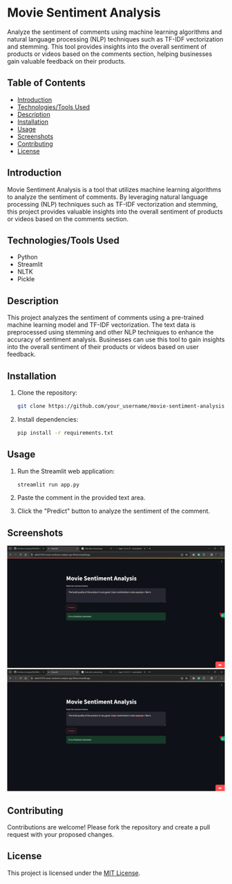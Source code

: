 # Movie Sentiment Analysis

Analyze the sentiment of comments using machine learning algorithms and natural language processing (NLP) techniques such as TF-IDF vectorization and stemming. This tool provides insights into the overall sentiment of products or videos based on the comments section, helping businesses gain valuable feedback on their products.

## Table of Contents

- [Introduction](#introduction)
- [Technologies/Tools Used](#technologies-tools-used)
- [Description](#description)
- [Installation](#installation)
- [Usage](#usage)
- [Screenshots](#screenshots)
- [Contributing](#contributing)
- [License](#license)

## Introduction

Movie Sentiment Analysis is a tool that utilizes machine learning algorithms to analyze the sentiment of comments. By leveraging natural language processing (NLP) techniques such as TF-IDF vectorization and stemming, this project provides valuable insights into the overall sentiment of products or videos based on the comments section.

## Technologies/Tools Used

- Python
- Streamlit
- NLTK
- Pickle

## Description

This project analyzes the sentiment of comments using a pre-trained machine learning model and TF-IDF vectorization. The text data is preprocessed using stemming and other NLP techniques to enhance the accuracy of sentiment analysis. Businesses can use this tool to gain insights into the overall sentiment of their products or videos based on user feedback.

## Installation

1. Clone the repository:

    ```bash
    git clone https://github.com/your_username/movie-sentiment-analysis.git
    ```

2. Install dependencies:

    ```bash
    pip install -r requirements.txt
    ```

## Usage

1. Run the Streamlit web application:

    ```bash
    streamlit run app.py
    ```

2. Paste the comment in the provided text area.
3. Click the "Predict" button to analyze the sentiment of the comment.

## Screenshots

![Screenshot 1](screenshots/screenshot1.png)
![Screenshot 2](screenshots/screenshot1.png)

<!-- Add more screenshots as needed -->

## Contributing

Contributions are welcome! Please fork the repository and create a pull request with your proposed changes.

## License

This project is licensed under the [MIT License](LICENSE).
